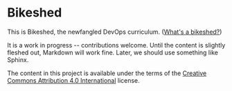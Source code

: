 Bikeshed
========

This is Bikeshed, the newfangled DevOps curriculum. ([What's a bikeshed?](http://bikeshed.com/))

It is a work in progress -- contributions welcome. Until the content is slightly fleshed out, Markdown will work fine. Later, we should use something like Sphinx.

The content in this project is available under the terms of the [Creative Commons Attribution 4.0 International](https://creativecommons.org/licenses/by/4.0/) license.
